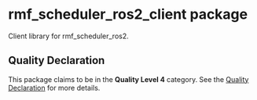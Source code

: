 # rmf\_scheduler\_ros2\_client package

Client library for rmf\_scheduler\_ros2.

## Quality Declaration

This package claims to be in the **Quality Level 4** category. See the [Quality Declaration](QUALITY_DECLARATION.md) for more details.
